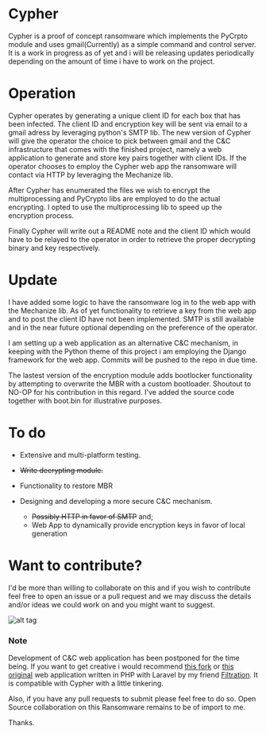 # Cypher

Cypher is a proof of concept ransomware which implements the PyCrpto module and uses gmail(Currently) as a simple command and control server.
It is a work in progress as of yet and i will be releasing updates periodically depending on the amount of time i have to work on the project.

# Operation

Cypher operates by generating a unique client ID for each box that has been infected. The client ID and encryption key will be sent via email to a gmail adress by leveraging python's SMTP lib. The new version of Cypher will give the operator the choice to pick between gmail and the C&C infrastructure that comes with the finished project, namely a web application to generate and store key pairs together with client IDs. If the operator chooses to employ the Cypher web app the ransomware will contact via HTTP by leveraging the Mechanize lib.

After Cypher has enumerated the files we wish to encrypt the multiprocessing and PyCrypto libs are employed to do the actual encrypting. I opted to use the multiprocessing lib to speed up the encryption process.

Finally Cypher will write out a README note and the client ID which would have to be relayed to the operator
in order to retrieve the proper decrypting binary and key respectively.

# Update

I have added some logic to have the ransomware log in to the web app with the Mechanize lib. As of yet functionality to retrieve a key from the web app and to post the client ID have not been implemented. SMTP is still available and in the near future optional depending on the preference of the operator.

I am setting up a web application as an alternative C&C mechanism, in keeping with the Python theme of this project i am employing the Django framework for the web app. Commits will be pushed to the repo in due time.

The lastest version of the encryption module adds bootlocker functionality by attempting to overwrite the MBR with a custom bootloader.
Shoutout to NO-OP for his contribution in this regard. I've added the source code together with boot.bin for illustrative purposes.  

# To do

* Extensive and multi-platform testing.

* ~~Write decrypting module.~~

* Functionality to restore MBR

* Designing and developing a more secure C&C mechanism.
  * ~~Possibly HTTP in favor of SMTP~~ and;
  * Web App to dynamically provide encryption keys in favor of local generation

# Want to contribute?

I'd be more than willing to collaborate on this and if you wish to contribute feel free to open an issue or a pull request and we may discuss the details and/or ideas we could work on and you might want to suggest.



![alt tag](https://pbs.twimg.com/media/CfJsdtPWsAEc-Gs.jpg)
 
### Note 

Development of C&C web application has been postponed for the time being. If you want to get creative i would recommend [this fork](https://github.com/NullArray/Ransom) or [this original](https://github.com/filtration/Ransom) web application written in PHP with Laravel by my friend [Filtration](https://github.com/filtration). It is compatible with Cypher with a little tinkering.

Also, if you have any pull requests to submit please feel free to do so. Open Source collaboration on this Ransomware remains to be of import to me.

Thanks.

